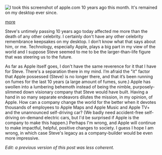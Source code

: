 
<!-- Copyright 2021 Phil Thompson. All Rights Reserved.  As noted in the License section of this repository's readme.md file, this file and its corresponding public HTML file, and all other articles, article files, and images, are distributed under traditional copyright.  The repository source code and other files are distributed under the MIT license. -->

[//]: # (gen-title: Remembering Steve Jobs Ten Years Later)

[//]: # (gen-title-url: Remembering-Steve-Jobs-Ten-Years-Later)

[//]: # (gen-keywords: steve, jobs, apple)

[//]: # (gen-description: A quick note on the 10th anniversary of Steve Jobs's passing)

[//]: # (gen-meta-end)

<a href="${THIS_ARTICLE}"><img style="float: left" class="width-resp-50-100" src="${SITE_ROOT_REL}/img/20211005.jpg"/></a>I took this screenshot of apple.com 10 years ago this month.  It's remained on my desktop ever since.

[more](more://)

Steve's untimely passing 10 years ago today affected me more than the death of any other celebrity.  I certainly don't have any other celebrity remembrance keepsakes on my desktop.  I don’t know what that says about him, or me.  Technology, especially Apple, plays a big part in my view of the world and I suppose Steve seemed to me to be the larger-than-life figure that was steering us to the future.

As far as Apple itself goes, I don't have the same reverence for it that I have for Steve.  There's a separation there in my mind.  I’m afraid the "it" factor that Apple possessed (Steve) is no longer there, and that it’s been running on fumes for the last 10 years (a large amount of fumes, sure.)  Apple has swollen into a lumbering behemoth instead of being the nimble, purposely-slimmed down visionary company that Steve would have built.  Having a hand in so many separate endeavors dilutes the mission, in my opinion, of Apple.  How can a company change the world for the better when it devotes thousands of employees to Apple Maps and Apple Music and Apple TV+ and the unannounced self-driving car?  (We badly need accident-free self-driving on-demand electric cars, but I'd be surprised if Apple is the company to make this happen.)  Perhaps I'm wrong, and Apple will continue to make impactful, helpful, positive changes to society. I guess I hope I am wrong, in which case Steve's legacy as a company-builder would be even more impressive.

_Edit: a previous version of this post was less coherent._